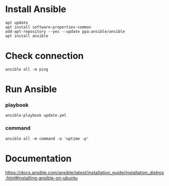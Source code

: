 # Install Ansible
```
apt update
apt install software-properties-common
add-apt-repository --yes --update ppa:ansible/ansible
apt install ansible
```

# Check connection
```
ansible all -m ping
```

# Run Ansible
### playbook
```
ansible-playbook update.yml
```
### command
```
ansible all -m command -a 'uptime -p'
```

# Documentation
https://docs.ansible.com/ansible/latest/installation_guide/installation_distros.html#installing-ansible-on-ubuntu
